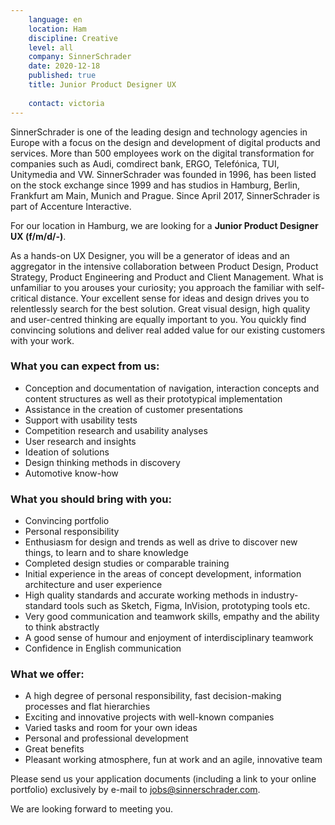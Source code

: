 ```yaml
---
    language: en
    location: Ham
    discipline: Creative
    level: all
    company: SinnerSchrader
    date: 2020-12-18
    published: true
    title: Junior Product Designer UX
    
    contact: victoria
---
```


SinnerSchrader is one of the leading design and technology agencies in Europe with a focus on the design and development of digital products and services. More than 500 employees work on the digital transformation for companies such as Audi, comdirect bank, ERGO, Telefónica, TUI, Unitymedia and VW. SinnerSchrader was founded in 1996, has been listed on the stock exchange since 1999 and has studios in Hamburg, Berlin, Frankfurt am Main, Munich and Prague. Since April 2017, SinnerSchrader is part of Accenture Interactive.
 
For our location in Hamburg, we are looking for a **Junior Product Designer UX (f/m/d/-)**.
 
As a hands-on UX Designer, you will be a generator of ideas and an aggregator in the intensive collaboration between Product Design, Product Strategy, Product Engineering and Product and Client Management. What is unfamiliar to you arouses your curiosity; you approach the familiar with self-critical distance. Your excellent sense for ideas and design drives you to relentlessly search for the best solution. Great visual design, high quality and user-centred thinking are equally important to you. You quickly find convincing solutions and deliver real added value for our existing customers with your work.

### What you can expect from us:

- Conception and documentation of navigation, interaction concepts and content structures as well as their prototypical implementation
- Assistance in the creation of customer presentations
- Support with usability tests
- Competition research and usability analyses
- User research and insights
- Ideation of solutions
- Design thinking methods in discovery
- Automotive know-how

### What you should bring with you:

- Convincing portfolio
- Personal responsibility
- Enthusiasm for design and trends as well as drive to discover new things, to learn and to share knowledge
- Completed design studies or comparable training
- Initial experience in the areas of concept development, information architecture and user experience
- High quality standards and accurate working methods in industry-standard tools such as Sketch, Figma, InVision, prototyping tools etc.
- Very good communication and teamwork skills, empathy and the ability to think abstractly
- A good sense of humour and enjoyment of interdisciplinary teamwork
- Confidence in English communication

### What we offer:

- A high degree of personal responsibility, fast decision-making processes and flat hierarchies
- Exciting and innovative projects with well-known companies
- Varied tasks and room for your own ideas
- Personal and professional development
- Great benefits
- Pleasant working atmosphere, fun at work and an agile, innovative team

Please send us your application documents (including a link to your online portfolio) exclusively by e-mail to <jobs@sinnerschrader.com>. 

We are looking forward to meeting you.
